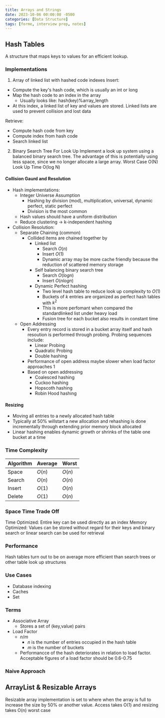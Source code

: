 ```yaml
---
title: Arrays and Strings
date: 2023-10-06 00:00:00 -0500
categories: [Data Structure]
tags: [forme, interview prep, notes]
---
```

## Hash Tables
A structure that maps keys to values for an efficient lookup.

### Implementations
1. Array of linked list with hashed code indexes
Insert:
- Compute the key's hash code, which is usually an int or long
- Map the hash code to an index in the array 
    - Usually looks like:  hash(key)%array_length
- At this index, a linked list of key and values are stored. Linked lists are used to prevent collision and lost data

Retrieve:
- Compute hash code from key
- Compute index from hash code
- Search linked list

2. Binary Search Tree For Look Up
Implement a look up system using a balanced binary search tree. The advantage of this is potentially using less space, since we no longer allocate a large array.
Worst Case O(N)
Look Up Time O(log N)

#### Collision Gaurd and Resolution
- Hash implementations:
    - Integer Universe Assumption
        - Hashing by division (mod), multiplication, universal, dynamic perfect, static perfect
        - Division is the most common
    - Hash values should have a uniform distribution
    - Reduce clustering -> k-independent hashing
- Collision Resolution:
    - Separate Chaining (common)
        - Collided items are chained together by
            - Linked list
                - Search $O(n)$
                - Insert $O(1)$
                - Dynamic array may be more cache friendly because the reduction of scattered memory storage
            - Self balancing binary search tree 
                - Search $O(log n)$
                - Insert $O(n log n)$
            - Dynamic Perfect hashing
                - Two level hash table to reduce look up complexity to $O(1)$
                - Buckets of $k$ entries are organized as perfect hash tables with $k^{2}$
                - This is more perfomant when compared the standardlinked list under heavy load
                - Fusion tree for each bucket also results in constant time
    - Open Addressing
        - Every entry record is stored in a bucket array itself and hash resoution is performed through probing. Probing sequences include:
            - Linear Probing
            - Quadratic Probing
            - Double hashing
        - Performance of open address maybe slower when load factor approaches 1
        - Based on open addressing
            - Coalesced hashing
            - Cuckoo hashing
            - Hopscoth hashing
            - Robin Hood hashing


#### Resizing
- Moving all entries to a newly allocated hash table 
- Typically at 50% willstart a new allocation and rehashing is done incrementally through extending prior memory block allocated
- Linear hashing enables dynamic growth or shrinks of the table one bucket at a time

### Time Complexity

| Algorithm | Average | Worst  |
|-----------|---------|--------|
| Space     | $O(n)$  | $O(n)$ |
| Search    | $O(n)$  | $O(n)$ |
| Insert    | $O(1)$  | $O(n)$ |
| Delete    | $O(1)$  | $O(n)$ |

### Space Time Trade Off
Time Optimized: Entire key can be used directly as an index
Memory Optimized: Values can be stored without regard for their keys and binary search or linear search can be used for retrieval 

### Performance
Hash tables turn out to be on average more efficient than search trees or other table look up structures


### Use Cases
- Database indexing
- Caches
- Set

### Terms
- Associative Array
    - Stores a set of (key,value) pairs
- Load Factor
    - $n/m$ 
        - $n$ is the number of entries occupied in the hash table
        - $m$ is the number of buckets
    - Performancce of the hash deteriorates in relation to load factor. Acceptable figures of a load factor should be 0.6-0.75

### Naive Approach

## ArrayList & Resizable Arrays
Resizable array implementation is set to where when the array is full to increase the size by 50% or another value. Access takes O(1) and resizing takes O(n) worst case